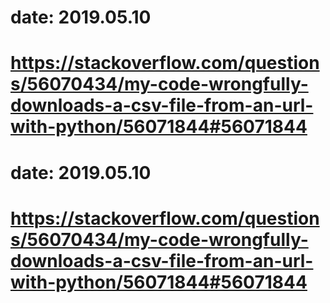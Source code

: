 # date: 2019.05.10
# https://stackoverflow.com/questions/56070434/my-code-wrongfully-downloads-a-csv-file-from-an-url-with-python/56071844#56071844
# date: 2019.05.10
# https://stackoverflow.com/questions/56070434/my-code-wrongfully-downloads-a-csv-file-from-an-url-with-python/56071844#56071844
